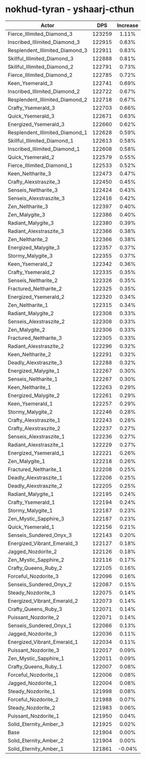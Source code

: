 # nokhud-tyran - yshaarj-cthun
| Actor | DPS | Increase |
|---|:---:|:---:|
|Fierce_Illimited_Diamond_3|123259|1.11%|
|Inscribed_Illimited_Diamond_3|122915|0.83%|
|Resplendent_Illimited_Diamond_3|122911|0.83%|
|Skillful_Illimited_Diamond_3|122888|0.81%|
|Skillful_Illimited_Diamond_2|122791|0.73%|
|Fierce_Illimited_Diamond_2|122785|0.72%|
|Keen_Ysemerald_3|122741|0.69%|
|Inscribed_Illimited_Diamond_2|122722|0.67%|
|Resplendent_Illimited_Diamond_2|122718|0.67%|
|Crafty_Ysemerald_3|122703|0.66%|
|Quick_Ysemerald_3|122671|0.63%|
|Energized_Ysemerald_3|122660|0.62%|
|Resplendent_Illimited_Diamond_1|122628|0.59%|
|Skillful_Illimited_Diamond_1|122613|0.58%|
|Inscribed_Illimited_Diamond_1|122608|0.58%|
|Quick_Ysemerald_2|122579|0.55%|
|Fierce_Illimited_Diamond_1|122533|0.52%|
|Keen_Neltharite_3|122473|0.47%|
|Crafty_Alexstraszite_3|122450|0.45%|
|Senseis_Neltharite_3|122424|0.43%|
|Senseis_Alexstraszite_3|122416|0.42%|
|Zen_Neltharite_3|122397|0.40%|
|Zen_Malygite_3|122386|0.40%|
|Radiant_Malygite_3|122380|0.39%|
|Radiant_Alexstraszite_3|122366|0.38%|
|Zen_Neltharite_2|122366|0.38%|
|Energized_Malygite_3|122357|0.37%|
|Stormy_Malygite_3|122355|0.37%|
|Keen_Ysemerald_2|122342|0.36%|
|Crafty_Ysemerald_2|122335|0.35%|
|Senseis_Neltharite_2|122326|0.35%|
|Fractured_Neltharite_2|122325|0.35%|
|Energized_Ysemerald_2|122320|0.34%|
|Zen_Neltharite_1|122315|0.34%|
|Radiant_Malygite_2|122308|0.33%|
|Senseis_Alexstraszite_2|122308|0.33%|
|Zen_Malygite_2|122306|0.33%|
|Fractured_Neltharite_3|122305|0.33%|
|Radiant_Alexstraszite_2|122296|0.32%|
|Keen_Neltharite_2|122291|0.32%|
|Deadly_Alexstraszite_3|122288|0.32%|
|Energized_Malygite_1|122267|0.30%|
|Senseis_Neltharite_1|122267|0.30%|
|Keen_Neltharite_1|122263|0.29%|
|Energized_Malygite_2|122261|0.29%|
|Keen_Ysemerald_1|122257|0.29%|
|Stormy_Malygite_2|122246|0.28%|
|Crafty_Alexstraszite_1|122243|0.28%|
|Crafty_Alexstraszite_2|122237|0.27%|
|Senseis_Alexstraszite_1|122236|0.27%|
|Radiant_Alexstraszite_1|122229|0.27%|
|Energized_Ysemerald_1|122221|0.26%|
|Zen_Malygite_1|122218|0.26%|
|Fractured_Neltharite_1|122208|0.25%|
|Deadly_Alexstraszite_1|122206|0.25%|
|Deadly_Alexstraszite_2|122205|0.25%|
|Radiant_Malygite_1|122195|0.24%|
|Crafty_Ysemerald_1|122194|0.24%|
|Stormy_Malygite_1|122187|0.23%|
|Zen_Mystic_Sapphire_3|122187|0.23%|
|Quick_Ysemerald_1|122156|0.21%|
|Senseis_Sundered_Onyx_3|122143|0.20%|
|Energized_Vibrant_Emerald_3|122127|0.18%|
|Jagged_Nozdorite_2|122126|0.18%|
|Zen_Mystic_Sapphire_2|122116|0.17%|
|Crafty_Queens_Ruby_2|122105|0.16%|
|Forceful_Nozdorite_3|122096|0.16%|
|Senseis_Sundered_Onyx_2|122087|0.15%|
|Steady_Nozdorite_3|122075|0.14%|
|Energized_Vibrant_Emerald_2|122073|0.14%|
|Crafty_Queens_Ruby_3|122071|0.14%|
|Puissant_Nozdorite_2|122071|0.14%|
|Senseis_Sundered_Onyx_1|122066|0.13%|
|Jagged_Nozdorite_3|122036|0.11%|
|Energized_Vibrant_Emerald_1|122034|0.11%|
|Puissant_Nozdorite_3|122017|0.09%|
|Zen_Mystic_Sapphire_1|122011|0.09%|
|Crafty_Queens_Ruby_1|122007|0.08%|
|Forceful_Nozdorite_1|122006|0.08%|
|Jagged_Nozdorite_1|122004|0.08%|
|Steady_Nozdorite_1|121998|0.08%|
|Forceful_Nozdorite_2|121988|0.07%|
|Steady_Nozdorite_2|121983|0.06%|
|Puissant_Nozdorite_1|121950|0.04%|
|Solid_Eternity_Amber_3|121925|0.02%|
|Base|121904|0.00%|
|Solid_Eternity_Amber_2|121904|0.00%|
|Solid_Eternity_Amber_1|121861|-0.04%|
